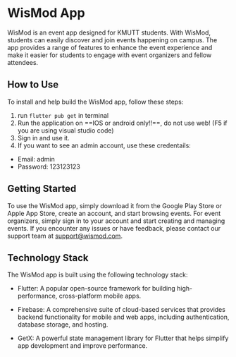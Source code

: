 # WisMod App
WisMod is an event app designed for KMUTT students. With WisMod, students can easily discover and join events happening on campus. The app provides a range of features to enhance the event experience and make it easier for students to engage with event organizers and fellow attendees.

## How to Use
To install and help build the WisMod app, follow these steps:
1. run `flutter pub get` in terminal
2. Run the application on ==IOS or android only!!==, do not use web! (F5 if you are using visual studio code)
3. Sign in and use it.
4. If you want to see an admin account, use these credentails:
- Email: admin
- Password: 123123123



## Getting Started
To use the WisMod app, simply download it from the Google Play Store or Apple App Store, create an account, and start browsing events. For event organizers, simply sign in to your account and start creating and managing events. If you encounter any issues or have feedback, please contact our support team at support@wismod.com.


## Technology Stack
The WisMod app is built using the following technology stack:

- Flutter: A popular open-source framework for building high-performance, cross-platform mobile apps.

- Firebase: A comprehensive suite of cloud-based services that provides backend functionality for mobile and web apps, including authentication, database storage, and hosting.

- GetX: A powerful state management library for Flutter that helps simplify app development and improve performance.
